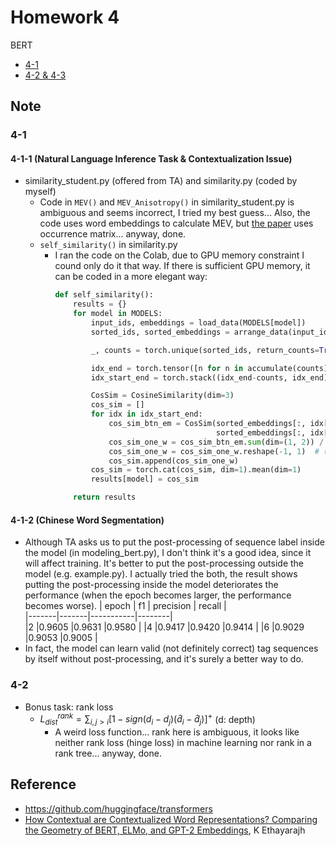 # Homework 4
BERT
* [4-1]
* [4-2 & 4-3]

## Note
### 4-1
#### 4-1-1 (Natural Language Inference Task & Contextualization Issue)
* similarity_student.py (offered from TA) and similarity.py (coded by myself)
  * Code in `MEV()` and `MEV_Anisotropy()` in similarity_student.py is ambiguous and seems incorrect, I tried my best guess... Also, the code uses word embeddings to       calculate MEV, but [the paper](#Reference) uses occurrence matrix... anyway, done.
  * `self_similarity()` in similarity.py
    * I ran the code on the Colab, due to GPU memory constraint I cound only do it that way. If there is sufficient GPU memory, 
      it can be coded in a more elegant way:
      ```python
      def self_similarity():
          results = {}
          for model in MODELS:
              input_ids, embeddings = load_data(MODELS[model])
              sorted_ids, sorted_embeddings = arrange_data(input_ids, embeddings)

              _, counts = torch.unique(sorted_ids, return_counts=True)

              idx_end = torch.tensor([n for n in accumulate(counts)])
              idx_start_end = torch.stack((idx_end-counts, idx_end), dim=1)  # start & end idx of each word

              CosSim = CosineSimilarity(dim=3)
              cos_sim = []
              for idx in idx_start_end:
                  cos_sim_btn_em = CosSim(sorted_embeddings[:, idx[0]:idx[1]].unsqueeze(dim=1), 
                                          sorted_embeddings[:, idx[0]:idx[1]].unsqueeze(dim=2)).triu(diagonal=1)
                  cos_sim_one_w = cos_sim_btn_em.sum(dim=(1, 2)) / cos_sim_btn_em.count_nonzero(dim=(1, 2))
                  cos_sim_one_w = cos_sim_one_w.reshape(-1, 1)  # (13, 1)
                  cos_sim.append(cos_sim_one_w)
              cos_sim = torch.cat(cos_sim, dim=1).mean(dim=1)
              results[model] = cos_sim

          return results
      ```
#### 4-1-2 (Chinese Word Segmentation)
* Although TA asks us to put the post-processing of sequence label inside the model (in modeling_bert.py), I don't think it's a good idea, since it will affect training. It's better to put the post-processing outside the model (e.g. example.py). I actually tried the both, the result shows putting the post-processing inside the model deteriorates the performance (when the epoch becomes larger, the performance becomes worse).
  | epoch |  f1   | precision | recall |  
  |-------|-------|-----------|--------|  
  |2      |0.9605 |0.9631     |0.9580  |
  |4      |0.9417 |0.9420     |0.9414  |
  |6      |0.9029 |0.9053     |0.9005  |
* In fact, the model can learn valid (not definitely correct) tag sequences by itself without post-processing, and it's surely a better way to do.

### 4-2
* Bonus task: rank loss
  * $L_{dist}^{rank} = \sum_{i,j>i} [1 - sign(d_i-d_j)(\hat d_i-\hat d_j)]^+$ (d: depth)
    * A weird loss function... rank here is ambiguous, it looks like neither rank loss (hinge loss) in machine learning nor rank in a rank tree... anyway, done.

## Reference
* https://github.com/huggingface/transformers
* [How Contextual are Contextualized Word Representations? Comparing the Geometry of BERT, ELMo, and GPT-2 Embeddings][p1], K Ethayarajh



[4-1]: https://docs.google.com/presentation/d/1WfZhcWykHiHoRdM26EUcyhAXY9inurIDE4tBoX1U2t0
[4-2 & 4-3]: https://docs.google.com/presentation/d/1IlNqFNknS1BvsDsuuUrYzPLfarakmMoZSJz-egvGbnw
[p1]: https://arxiv.org/abs/1909.00512
